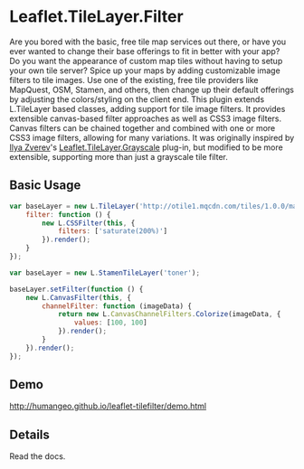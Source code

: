 # Leaflet.TileLayer.Filter

Are you bored with the basic, free tile map services out there, or have you ever wanted to change their base offerings to fit in better with your app?  
Do you want the appearance of custom map tiles without having to setup your own tile server?  Spice up your maps by adding customizable image filters to tile images.  Use one of the existing, free tile providers like MapQuest, OSM, Stamen, and others, then change up their default offerings by adjusting the colors/styling on the client end.
This plugin extends L.TileLayer based classes, adding support for tile image filters.  It provides extensible canvas-based filter approaches as well as CSS3 image filters.  Canvas filters can be chained together and combined with one or more CSS3 image filters, allowing for many variations.
It was originally inspired by [Ilya Zverev](https://github.com/Zverik)'s [Leaflet.TileLayer.Grayscale](https://github.com/Zverik/leaflet-grayscale/) plug-in, but modified to be more extensible, supporting more than just a grayscale tile filter.

## Basic Usage

```javascript
var baseLayer = new L.TileLayer('http://otile1.mqcdn.com/tiles/1.0.0/map/{z}/{x}/{y}.jpg', {
	filter: function () {
		new L.CSSFilter(this, {
			filters: ['saturate(200%)']
		}).render();
	}
});

var baseLayer = new L.StamenTileLayer('toner');

baseLayer.setFilter(function () {
	new L.CanvasFilter(this, {
		channelFilter: function (imageData) {
			return new L.CanvasChannelFilters.Colorize(imageData, {
				values: [100, 100]
			}).render();
		}
	}).render();
});
```

## Demo

http://humangeo.github.io/leaflet-tilefilter/demo.html

## Details

Read the docs.
